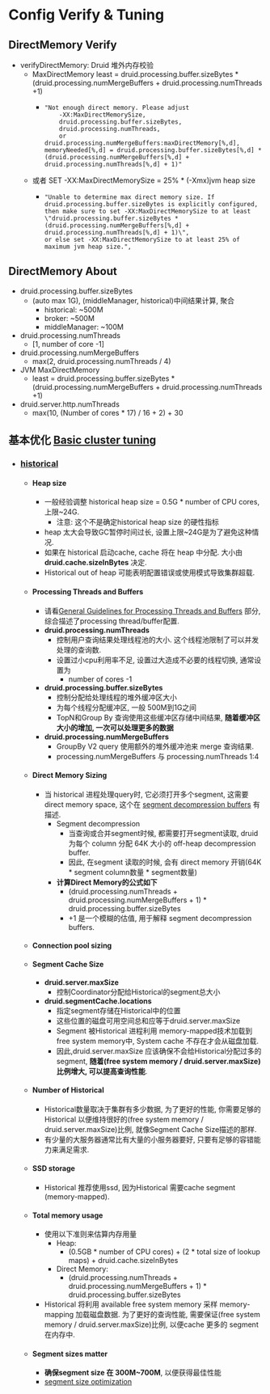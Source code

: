# Config Verify & Tuning

## DirectMemory Verify
 - verifyDirectMemory: Druid 堆外内存校验
    - MaxDirectMemory least = druid.processing.buffer.sizeBytes * (druid.processing.numMergeBuffers + druid.processing.numThreads +1)
        - ```text
          "Not enough direct memory. Please adjust 
              -XX:MaxDirectMemorySize,
              druid.processing.buffer.sizeBytes,
              druid.processing.numThreads,
              or druid.processing.numMergeBuffers:maxDirectMemory[%,d],
          memoryNeeded[%,d] = druid.processing.buffer.sizeBytes[%,d] * (druid.processing.numMergeBuffers[%,d] + druid.processing.numThreads[%,d] + 1)"
          ```
    - 或者 SET -XX:MaxDirectMemorySize = 25% * (-Xmx)jvm heap size
        - ```text
          "Unable to determine max direct memory size. If druid.processing.buffer.sizeBytes is explicitly configured, 
          then make sure to set -XX:MaxDirectMemorySize to at least \"druid.processing.buffer.sizeBytes * 
          (druid.processing.numMergeBuffers[%,d] + druid.processing.numThreads[%,d] + 1)\", 
          or else set -XX:MaxDirectMemorySize to at least 25% of maximum jvm heap size.",
          ```
## DirectMemory About 
 - druid.processing.buffer.sizeBytes
    - (auto max 1G), (middleManager, historical)中间结果计算, 聚合
        - historical: ~500M
        - broker: ~500M
        - middleManager: ~100M
 - druid.processing.numThreads
    - [1, number of core -1]
 - druid.processing.numMergeBuffers
    - max(2, druid.processing.numThreads / 4)
 - JVM MaxDirectMemory
    - least = druid.processing.buffer.sizeBytes * (druid.processing.numMergeBuffers + druid.processing.numThreads +1)
 - druid.server.http.numThreads
    - max(10, (Number of cores * 17) / 16 + 2) + 30
    
## 基本优化 [Basic cluster tuning](https://druid.apache.org/docs/latest/operations/basic-cluster-tuning.html)
- ### [historical](https://druid.apache.org/docs/latest/operations/basic-cluster-tuning.html#historical)
    - #### Heap size
        - 一般经验调整 historical heap size = 0.5G * number of CPU cores, 上限~24G.
            - 注意: 这个不是确定historical heap size 的硬性指标
        - heap 太大会导致GC暂停时间过长, 设置上限~24G是为了避免这种情况.
        - 如果在 historical 启动cache, cache 将在 heap 中分配. 大小由 **druid.cache.sizeInBytes** 决定.
        - Historical out of heap 可能表明配置错误或使用模式导致集群超载.
    - #### Processing Threads and Buffers
        - 请看[General Guidelines for Processing Threads and Buffers](https://druid.apache.org/docs/latest/operations/basic-cluster-tuning.html#processing-threads-buffers) 部分,综合描述了processing thread/buffer配置.
        - **druid.processing.numThreads**
            - 控制用户查询结果处理线程池的大小. 这个线程池限制了可以并发处理的查询数.
            - 设置过小cpu利用率不足, 设置过大造成不必要的线程切换, 通常设置为
                - number of cores -1
        - **druid.processing.buffer.sizeBytes** 
            - 控制分配给处理线程的堆外缓冲区大小
            - 为每个线程分配缓冲区, 一般 500M到1G之间
            - TopN和Group By 查询使用这些缓冲区存储中间结果, **随着缓冲区大小的增加, 一次可以处理更多的数据**
        - **druid.processing.numMergeBuffers**
            - GroupBy V2 query 使用额外的堆外缓冲池来 merge 查询结果.
            - processing.numMergeBuffers 与 processing.numThreads 1:4
    - #### Direct Memory Sizing
        - 当 historical 进程处理query时, 它必须打开多个segment, 这需要 direct memory space, 这个在 [segment decompression buffers](https://druid.apache.org/docs/latest/operations/basic-cluster-tuning.html#segment-decompression) 有描述.
            - Segment decompression
                - 当查询或合并segment时候, 都需要打开segment读取, druid 为每个 column 分配 64K 大小的 off-heap decompression buffer.
                - 因此, 在segment 读取的时候, 会有 direct memory 开销(64K * segment column数量 * segment数量)
            - **计算Direct Memory的公式如下**
                - (druid.processing.numThreads + druid.processing.numMergeBuffers + 1) * druid.processing.buffer.sizeBytes
                - +1 是一个模糊的估值, 用于解释 segment decompression buffers.
    - #### Connection pool sizing
    - #### Segment Cache Size
        - **druid.server.maxSize**
            - 控制Coordinator分配给Historical的segment总大小
        - **druid.segmentCache.locations**
            - 指定segment存储在Historical中的位置
            - 这些位置的磁盘可用空间总和应等于druid.server.maxSize
            - Segment 被Historical 进程利用 memory-mapped技术加载到 free system memory中, System cache 不存在才会从磁盘加载.
            - 因此,druid.server.maxSize 应该确保不会给Historical分配过多的segment, **随着(free system memory / druid.server.maxSize)比例增大, 可以提高查询性能**.
    - #### Number of Historical
        - Historical数量取决于集群有多少数据, 为了更好的性能, 你需要足够的 Historical 以便维持很好的(free system memory / druid.server.maxSize)比例, 就像Segment Cache Size描述的那样.
        - 有少量的大服务器通常比有大量的小服务器要好, 只要有足够的容错能力来满足需求.
    - #### SSD storage
        - Historical 推荐使用ssd, 因为Historical 需要cache segment (memory-mapped).
    - #### Total memory usage
        - 使用以下准则来估算内存用量
            - Heap:
                - (0.5GB * number of CPU cores) + (2 * total size of lookup maps) + druid.cache.sizeInBytes
            - Direct Memory:
                - (druid.processing.numThreads + druid.processing.numMergeBuffers + 1) * druid.processing.buffer.sizeBytes
        - Historical 将利用 available free system memory 采样 memory-mapping 加载磁盘数据. 为了更好的查询性能, 需要保证(free system memory / druid.server.maxSize)比例, 以便cache 更多的 segment 在内存中.
    - #### Segment sizes matter
        - **确保segment size 在 300M~700M**, 以便获得最佳性能
        - [segment size optimization](https://druid.apache.org/docs/latest/operations/segment-optimization.html)